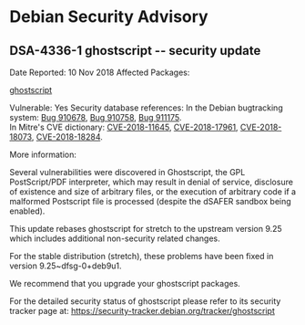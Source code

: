 
Debian Security Advisory
========================


DSA-4336-1 ghostscript -- security update
-----------------------------------------



Date Reported:
10 Nov 2018
Affected Packages:

[ghostscript](https://packages.debian.org/src:ghostscript)

Vulnerable:
Yes
Security database references:
In the Debian bugtracking system: [Bug 910678](https://bugs.debian.org/cgi-bin/bugreport.cgi?bug=910678), [Bug 910758](https://bugs.debian.org/cgi-bin/bugreport.cgi?bug=910758), [Bug 911175](https://bugs.debian.org/cgi-bin/bugreport.cgi?bug=911175).  
In Mitre's CVE dictionary: [CVE-2018-11645](https://security-tracker.debian.org/tracker/CVE-2018-11645), [CVE-2018-17961](https://security-tracker.debian.org/tracker/CVE-2018-17961), [CVE-2018-18073](https://security-tracker.debian.org/tracker/CVE-2018-18073), [CVE-2018-18284](https://security-tracker.debian.org/tracker/CVE-2018-18284).  

More information:

Several vulnerabilities were discovered in Ghostscript, the GPL
PostScript/PDF interpreter, which may result in denial of service,
disclosure of existence and size of arbitrary files, or the execution of
arbitrary code if a malformed Postscript file is processed (despite the
dSAFER sandbox being enabled).


This update rebases ghostscript for stretch to the upstream version 9.25
which includes additional non-security related changes.


For the stable distribution (stretch), these problems have been fixed in
version 9.25~dfsg-0+deb9u1.


We recommend that you upgrade your ghostscript packages.


For the detailed security status of ghostscript please refer to its
security tracker page at:
<https://security-tracker.debian.org/tracker/ghostscript>





